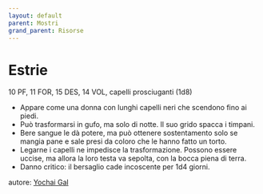 ```yaml
---
layout: default
parent: Mostri
grand_parent: Risorse
---
```


# Estrie
10 PF, 11 FOR, 15 DES, 14 VOL, capelli prosciuganti (1d8)
- Appare come una donna con lunghi capelli neri che scendono fino ai piedi.
- Può trasformarsi in gufo, ma solo di notte. Il suo grido spacca i timpani.
- Bere sangue le dà potere, ma può ottenere sostentamento solo se mangia pane e sale presi da coloro che le hanno fatto un torto.
- Legarne i capelli ne impedisce la trasformazione. Possono essere uccise, ma allora la loro testa va sepolta, con la bocca piena di terra.
- Danno critico: il bersaglio cade incoscente per 1d4 giorni.


autore: [Yochai Gal](https://newschoolrevolution.com)
